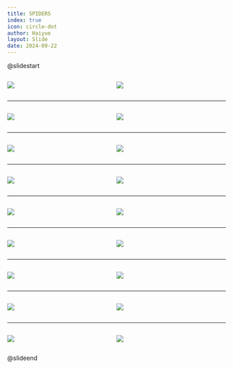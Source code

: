 ```yaml
---
title: SPIDERS
index: true
icon: circle-dot
author: Haiyue
layout: Slide
date: 2024-09-22
---
```

 
@slidestart

<div style="display:flex">
<div style="flex:1">

![](https://raw.githubusercontent.com/yclord/reading/refs/heads/master/english/Level-M/SPIDERS/001.webp)
</div>
<div style="flex:1">

![](https://raw.githubusercontent.com/yclord/reading/refs/heads/master/english/Level-M/SPIDERS/002.webp)
</div>
</div>

---

<div style="display:flex">
<div style="flex:1">

![](https://raw.githubusercontent.com/yclord/reading/refs/heads/master/english/Level-M/SPIDERS/003.webp)
</div>
<div style="flex:1">

![](https://raw.githubusercontent.com/yclord/reading/refs/heads/master/english/Level-M/SPIDERS/004.webp)
</div>
</div>

---

<div style="display:flex">
<div style="flex:1">

![](https://raw.githubusercontent.com/yclord/reading/refs/heads/master/english/Level-M/SPIDERS/005.webp)
</div>
<div style="flex:1">

![](https://raw.githubusercontent.com/yclord/reading/refs/heads/master/english/Level-M/SPIDERS/006.webp)
</div>
</div>

---

<div style="display:flex">
<div style="flex:1">

![](https://raw.githubusercontent.com/yclord/reading/refs/heads/master/english/Level-M/SPIDERS/007.webp)
</div>
<div style="flex:1">

![](https://raw.githubusercontent.com/yclord/reading/refs/heads/master/english/Level-M/SPIDERS/008.webp)
</div>
</div>

---

<div style="display:flex">
<div style="flex:1">

![](https://raw.githubusercontent.com/yclord/reading/refs/heads/master/english/Level-M/SPIDERS/009.webp)
</div>
<div style="flex:1">

![](https://raw.githubusercontent.com/yclord/reading/refs/heads/master/english/Level-M/SPIDERS/010.webp)
</div>
</div>

---

<div style="display:flex">
<div style="flex:1">

![](https://raw.githubusercontent.com/yclord/reading/refs/heads/master/english/Level-M/SPIDERS/011.webp)
</div>
<div style="flex:1">

![](https://raw.githubusercontent.com/yclord/reading/refs/heads/master/english/Level-M/SPIDERS/012.webp)
</div>
</div>

---

<div style="display:flex">
<div style="flex:1">

![](https://raw.githubusercontent.com/yclord/reading/refs/heads/master/english/Level-M/SPIDERS/013.webp)
</div>
<div style="flex:1">

![](https://raw.githubusercontent.com/yclord/reading/refs/heads/master/english/Level-M/SPIDERS/014.webp)
</div>
</div>

---

<div style="display:flex">
<div style="flex:1">

![](https://raw.githubusercontent.com/yclord/reading/refs/heads/master/english/Level-M/SPIDERS/015.webp)
</div>
<div style="flex:1">

![](https://raw.githubusercontent.com/yclord/reading/refs/heads/master/english/Level-M/SPIDERS/016.webp)
</div>
</div>

---

<div style="display:flex">
<div style="flex:1">

![](https://raw.githubusercontent.com/yclord/reading/refs/heads/master/english/Level-M/SPIDERS/017.webp)
</div>
<div style="flex:1">

![](https://raw.githubusercontent.com/yclord/reading/refs/heads/master/english/Level-M/SPIDERS/018.webp)
</div>
</div>

@slideend